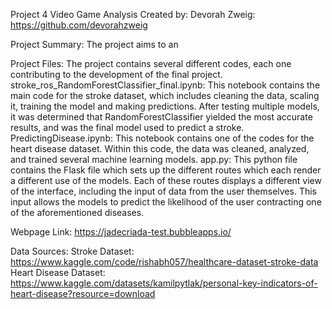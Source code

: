 Project 4
Video Game Analysis
Created by: Devorah Zweig: https://github.com/devorahzweig

Project Summary:
The project aims to an

Project Files:
The project contains several different codes, each one contributing to the development of the final project. 
stroke_ros_RandomForestClassifier_final.ipynb:
This notebook contains the main code for the stroke dataset, which includes cleaning the data, scaling it, training the model and making predictions. 
After testing multiple models, it was determined that RandomForestClassifier yielded the most accurate results, and was the final model used to predict a stroke. 
PredictingDisease.ipynb:
This notebook contains one of the codes for the heart disease dataset. Within this code, the data was cleaned, analyzed, and trained several machine learning models. 
app.py:
This python file contains the Flask file which sets up the different routes which each render a different use of the models. Each of these routes displays a different view of the interface, including the input of data from the user themselves. This input allows the models to predict the likelihood of the user contracting one of the aforementioned diseases. 


Webpage Link: https://jadecriada-test.bubbleapps.io/


Data Sources: 
Stroke Dataset: https://www.kaggle.com/code/rishabh057/healthcare-dataset-stroke-data
Heart Disease Dataset: https://www.kaggle.com/datasets/kamilpytlak/personal-key-indicators-of-heart-disease?resource=download
